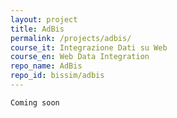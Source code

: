 ```yaml
---
layout: project
title: AdBis
permalink: /projects/adbis/
course_it: Integrazione Dati su Web
course_en: Web Data Integration
repo_name: AdBis
repo_id: bissim/adbis
---
```


`Coming soon`
